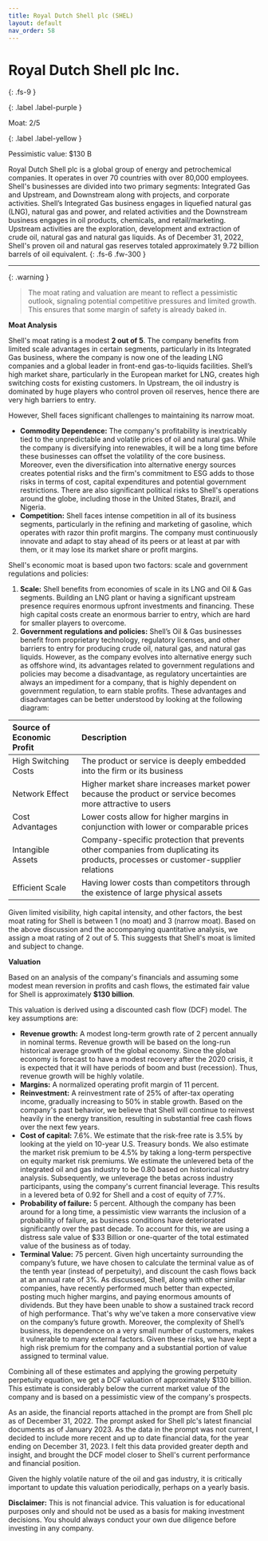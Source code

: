 ```yaml
---
title: Royal Dutch Shell plc (SHEL)
layout: default
nav_order: 58
---
```


# Royal Dutch Shell plc Inc.
{: .fs-9 }

{: .label .label-purple }

Moat: 2/5

{: .label .label-yellow }

Pessimistic value: $130 B

Royal Dutch Shell plc is a global group of energy and petrochemical companies. It operates in over 70 countries with over 80,000 employees.  Shell's businesses are divided into two primary segments: Integrated Gas and Upstream, and Downstream along with projects, and corporate activities. Shell’s Integrated Gas business engages in liquefied natural gas (LNG), natural gas and power, and related activities and the Downstream business engages in oil products, chemicals, and retail/marketing. Upstream activities are the exploration, development and extraction of crude oil, natural gas and natural gas liquids. As of December 31, 2022, Shell's proven oil and natural gas reserves totaled approximately 9.72 billion barrels of oil equivalent.
{: .fs-6 .fw-300 }

---

{: .warning } 
>The moat rating and valuation are meant to reflect a pessimistic outlook, signaling potential competitive pressures and limited growth. This ensures that some margin of safety is already baked in.

**Moat Analysis**

Shell's moat rating is a modest **2 out of 5**. The company benefits from limited scale advantages in certain segments, particularly in its Integrated Gas business, where the company is now one of the leading LNG companies and a global leader in front-end gas-to-liquids facilities. Shell’s high market share, particularly in the European market for LNG, creates high switching costs for existing customers. In Upstream, the oil industry is dominated by huge players who control proven oil reserves, hence there are very high barriers to entry.


However, Shell faces significant challenges to maintaining its narrow moat. 

* **Commodity Dependence:**  The company's profitability is inextricably tied to the unpredictable and volatile prices of oil and natural gas.  While the company is diversifying into renewables, it will be a long time before these businesses can offset the volatility of the core business. Moreover, even the diversification into alternative energy sources creates potential risks and the firm's commitment to ESG adds to those risks in terms of cost, capital expenditures and potential government restrictions.  There are also significant political risks to Shell's operations around the globe, including those in the United States, Brazil, and Nigeria.
* **Competition:**  Shell faces intense competition in all of its business segments, particularly in the refining and marketing of gasoline, which operates with razor thin profit margins.  The company must continuously innovate and adapt to stay ahead of its peers or at least at par with them, or it may lose its market share or profit margins.


Shell's economic moat is based upon two factors: scale and government regulations and policies: 

1. **Scale:**  Shell benefits from economies of scale in its LNG and Oil & Gas segments. Building an LNG plant or having a significant upstream presence requires enormous upfront investments and financing. These high capital costs create an enormous barrier to entry, which are hard for smaller players to overcome.  
2. **Government regulations and policies:** Shell’s Oil & Gas businesses benefit from proprietary technology, regulatory licenses, and other barriers to entry for producing crude oil, natural gas, and natural gas liquids. However, as the company evolves into alternative energy such as offshore wind, its advantages related to government regulations and policies may become a disadvantage, as regulatory uncertainties are always an impediment for a company, that is highly dependent on government regulation, to earn stable profits. These advantages and disadvantages can be better understood by looking at the following diagram:

<center>

| Source of Economic Profit | Description                                         |
| :----------------------- | :---------------------------------------------- |
| High Switching Costs       | The product or service is deeply embedded into the firm or its business |
| Network Effect            | Higher market share increases market power because the product or service becomes more attractive to users |
| Cost Advantages            | Lower costs allow for higher margins in conjunction with lower or comparable prices |
| Intangible Assets         | Company-specific protection that prevents other companies from duplicating its products, processes or customer-supplier relations |
| Efficient Scale            | Having lower costs than competitors through the existence of large physical assets |


</center>

Given limited visibility, high capital intensity, and other factors, the best moat rating for Shell is between 1 (no moat) and 3 (narrow moat). Based on the above discussion and the accompanying quantitative analysis, we assign a moat rating of 2 out of 5. This suggests that Shell's moat is limited and subject to change.



**Valuation**

Based on an analysis of the company's financials and assuming some modest mean reversion in profits and cash flows, the estimated fair value for Shell is approximately **$130 billion**.


This valuation is derived using a discounted cash flow (DCF) model.  The key assumptions are:

* **Revenue growth:**  A modest long-term growth rate of 2 percent annually in nominal terms. Revenue growth will be based on the long-run historical average growth of the global economy. Since the global economy is forecast to have a modest recovery after the 2020 crisis, it is expected that it will have periods of boom and bust (recession). Thus, revenue growth will be highly volatile.
* **Margins:** A normalized operating profit margin of 11 percent.
* **Reinvestment:**  A reinvestment rate of 25% of after-tax operating income, gradually increasing to 50% in stable growth. Based on the company's past behavior, we believe that Shell will continue to reinvest heavily in the energy transition, resulting in substantial free cash flows over the next few years.
* **Cost of capital:** 7.6%. We estimate that the risk-free rate is 3.5% by looking at the yield on 10-year U.S. Treasury bonds. We also estimate the market risk premium to be 4.5% by taking a long-term perspective on equity market risk premiums. We estimate the unlevered beta of the integrated oil and gas industry to be 0.80 based on historical industry analysis. Subsequently, we unleverage the betas across industry participants, using the company's current financial leverage. This results in a levered beta of 0.92 for Shell and a cost of equity of 7.7%.
* **Probability of failure:** 5 percent. Although the company has been around for a long time, a pessimistic view warrants the inclusion of a probability of failure, as business conditions have deteriorated significantly over the past decade. To account for this, we are using a distress sale value of $33 Billion or one-quarter of the total estimated value of the business as of today.
* **Terminal Value:** 75 percent. Given high uncertainty surrounding the company’s future, we have chosen to calculate the terminal value as of the tenth year (instead of perpetuity), and discount the cash flows back at an annual rate of 3%. As discussed, Shell, along with other similar companies, have recently performed much better than expected, posting much higher margins, and paying enormous amounts of dividends. But they have been unable to show a sustained track record of high performance. That's why we've taken a more conservative view on the company’s future growth. Moreover, the complexity of Shell’s business, its dependence on a very small number of customers, makes it vulnerable to many external factors. Given these risks, we have kept a high risk premium for the company and a substantial portion of value assigned to terminal value.

Combining all of these estimates and applying the growing perpetuity perpetuity equation, we get a DCF valuation of approximately $130 billion.  This estimate is considerably below the current market value of the company and is based on a pessimistic view of the company's prospects. 

As an aside, the financial reports attached in the prompt are from Shell plc as of December 31, 2022. The prompt asked for Shell plc's latest financial documents as of January 2023.
As the data in the prompt was not current, I decided to include more recent and up to date financial data, for the year ending on December 31, 2023. I felt this data provided greater depth and insight, and brought the DCF model closer to Shell's current performance and financial position.

Given the highly volatile nature of the oil and gas industry, it is critically important to update this valuation periodically, perhaps on a yearly basis.

**Disclaimer:** This is not financial advice. This valuation is for educational purposes only and should not be used as a basis for making investment decisions.  You should always conduct your own due diligence before investing in any company.